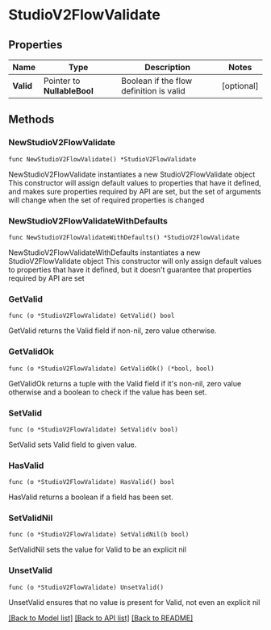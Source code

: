 # StudioV2FlowValidate

## Properties

Name | Type | Description | Notes
------------ | ------------- | ------------- | -------------
**Valid** | Pointer to **NullableBool** | Boolean if the flow definition is valid | [optional] 

## Methods

### NewStudioV2FlowValidate

`func NewStudioV2FlowValidate() *StudioV2FlowValidate`

NewStudioV2FlowValidate instantiates a new StudioV2FlowValidate object
This constructor will assign default values to properties that have it defined,
and makes sure properties required by API are set, but the set of arguments
will change when the set of required properties is changed

### NewStudioV2FlowValidateWithDefaults

`func NewStudioV2FlowValidateWithDefaults() *StudioV2FlowValidate`

NewStudioV2FlowValidateWithDefaults instantiates a new StudioV2FlowValidate object
This constructor will only assign default values to properties that have it defined,
but it doesn't guarantee that properties required by API are set

### GetValid

`func (o *StudioV2FlowValidate) GetValid() bool`

GetValid returns the Valid field if non-nil, zero value otherwise.

### GetValidOk

`func (o *StudioV2FlowValidate) GetValidOk() (*bool, bool)`

GetValidOk returns a tuple with the Valid field if it's non-nil, zero value otherwise
and a boolean to check if the value has been set.

### SetValid

`func (o *StudioV2FlowValidate) SetValid(v bool)`

SetValid sets Valid field to given value.

### HasValid

`func (o *StudioV2FlowValidate) HasValid() bool`

HasValid returns a boolean if a field has been set.

### SetValidNil

`func (o *StudioV2FlowValidate) SetValidNil(b bool)`

 SetValidNil sets the value for Valid to be an explicit nil

### UnsetValid
`func (o *StudioV2FlowValidate) UnsetValid()`

UnsetValid ensures that no value is present for Valid, not even an explicit nil

[[Back to Model list]](../README.md#documentation-for-models) [[Back to API list]](../README.md#documentation-for-api-endpoints) [[Back to README]](../README.md)


